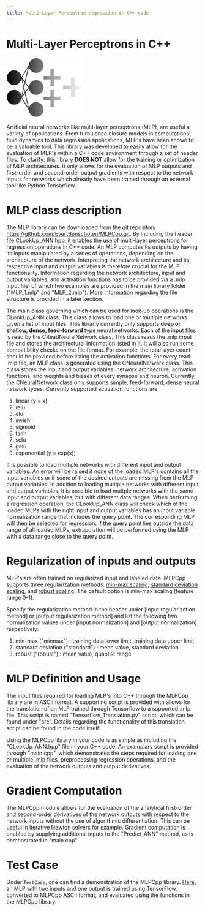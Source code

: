 ```yaml
---
title: Multi-Layer Perceptron regression in C++ code
---
```


# Multi-Layer Perceptrons in C++
<img src="logo.png" alt="isolated" width="200"/>

Artificial neural networks like multi-layer perceptrons (MLP), are useful a variety of applications. From turbulence closure models in computational fluid dynamics to data regression applications, MLP's have been shown to be a valuable tool. This library was developed to easily allow for the evaluation of MLP's within a C++ code environment through a set of header files. To clarify: this library **DOES NOT** allow for the training or optimization of MLP architectures. It only allows for the evaluation of MLP outputs and first-order and second-order output gradients with respect to the network inputs for networks which already have been trained through an external tool like Python Tensorflow. 

# MLP class description
The MLP library can be downloaded from the git repository https://github.com/EvertBunschoten/MLPCpp.git. By including the header file CLookUp_ANN.hpp, it enables the use of multi-layer perceptrons for regression operations in C++ code. 
An MLP computes its outputs by having its inputs manipulated by a series of operations, depending on the architecture of the network. Interpreting the network architecture and its respective input and output variables is therefore crucial for the MLP functionality. Information regarding the network architecture, input and output variables, and activation functions has to be provided via a .mlp input file, of which two examples are provided in the main library folder ("MLP_1.mlp" and "MLP_2.mlp"). More information regarding the file structure is provided in a later section. 

The main class governing  which can be used for look-up operations is the CLookUp_ANN class. This class allows to load one or multiple networks given a list of input files. This librarly currently only supports **deep or shallow, dense, feed-forward** type neural networks. Each of the input files is read by the CReadNeuralNetwork class. This class reads the .mlp input file and stores the architectural information listed in it. It will also run some compatibility checks on the file format. For example, the total layer count should be provided before listing the activation functions. For every read .mlp file, an MLP class is generated using the CNeuralNetwork class. This class stores the input and output variables, network architecture, activation functions, and weights and biases of every synapse and neuron. Currently, the CNeuralNetwork class only supports simple, feed-forward, dense neural network types. Currently supported activation functions are:
1. linear (y = x)
2. relu
3. elu
4. swish
5. sigmoid
6. tanh
7. selu
8. gelu
9. exponential (y = exp(x))

It is possible to load multiple networks with different input and output variables. An error will be raised if none of the loaded MLP's contains all the input variables or if some of the desired outputs are missing from the MLP output variables.
In addition to loading multiple networks with different input and output variables, it is possible to load multple networks with the same input and output variables, but with different data ranges. When performing a regression operation, the CLookUp_ANN class will check which of the loaded MLPs with the right input and output variables has an input variable normalization range that includes the query point. The corresponding MLP will then be selected for regression. If the query point lies outside the data range of all loaded MLPs, extrapolation will be performed using the MLP with a data range close to the query point. 

# Regularization of inputs and outputs 
MLP's are often trained on regularized input and labeled data. MLPCpp supports three regularization methods: [min-max scaling](https://scikit-learn.org/stable/modules/generated/sklearn.preprocessing.MinMaxScaler.html#sklearn.preprocessing.MinMaxScaler), [standard deviation scaling](https://scikit-learn.org/stable/modules/generated/sklearn.preprocessing.StandardScaler.html#sklearn.preprocessing.StandardScaler), and [robust scaling](https://scikit-learn.org/stable/modules/generated/sklearn.preprocessing.RobustScaler.html#sklearn.preprocessing.RobustScaler). The default option is min-max scaling (feature range 0-1). 

Specify the regularization method in the header under [input regularization method] or [output regularization method] and list the following two normalization values under [input normalization] and [output normalization] respectively:
1. min-max ("minmax") : training data lower limit, training data upper limit
2. standard deviation ("standard") : mean value, standard deviation
3. robust ("robust") : mean value, quantile range 

# MLP Definition and Usage
The input files required for loading MLP's into C++ through the MLPCpp library are in ASCII format. A supporting script is provided with allows for the translation of an MLP trained through Tensorflow to a supported .mlp file. This script is named "Tensorflow_Translation.py" script, which can be found under "src". Details regarding the functionality of this translation script can be found in the code itself.

Using the MLPCpp library in your code is as simple as including the "CLookUp_ANN.hpp" file in your C++ code. An examplary script is provided through "main.cpp", which demonstrates the steps required for loading one or multiple .mlp files, preprocessing regression operations, and the evaluation of the network outputs and output derivatives. 

# Gradient Computation
The MLPCpp module allows for the evaluation of the analytical first-order and second-order derivatives of the network outputs with respect to the network inputs without the use of algorithmic differentiation. This can be useful in iterative Newton solvers for example. Gradient computation is enabled by supplying additional inputs to the "Predict_ANN" method, as is demonstrated in "main.cpp"

# Test Case

Under ```TestCase```, one can find a demonstration of the MLPCpp library. [Here](TestCase/test_problem.py), an MLP with two inputs and one output is trained using TensorFlow, converted to MLPCpp ASCII format, and evaluated using the functions in the MLPCpp library. 
